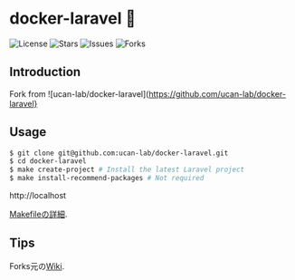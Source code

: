 # docker-laravel 🐳

![License](https://img.shields.io/github/license/ucan-lab/docker-laravel?color=f05340)
![Stars](https://img.shields.io/github/stars/ucan-lab/docker-laravel?color=f05340)
![Issues](https://img.shields.io/github/issues/ucan-lab/docker-laravel?color=f05340)
![Forks](https://img.shields.io/github/forks/ucan-lab/docker-laravel?color=f05340)

## Introduction
Fork from ![ucan-lab/docker-laravel](https://github.com/ucan-lab/docker-laravel}

## Usage

```bash
$ git clone git@github.com:ucan-lab/docker-laravel.git
$ cd docker-laravel
$ make create-project # Install the latest Laravel project
$ make install-recommend-packages # Not required
```

http://localhost

[Makefileの詳細](https://github.com/ucan-lab/docker-laravel/blob/master/Makefile).

## Tips

Forks元の[Wiki](https://github.com/ucan-lab/docker-laravel/wiki).
